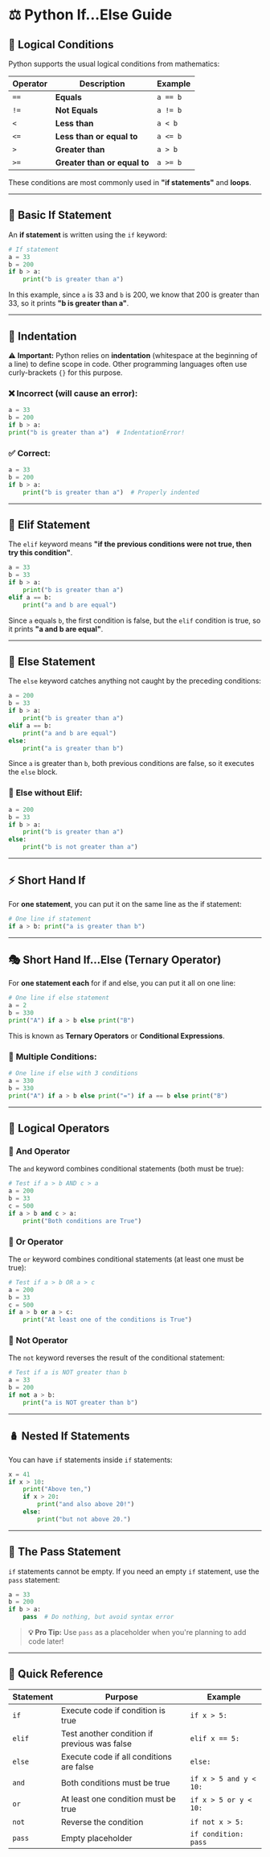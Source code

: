 # ⚖️ Python If...Else Guide

## 🧮 Logical Conditions

Python supports the usual logical conditions from mathematics:

| Operator | Description | Example |
|----------|-------------|---------|
| `==` | **Equals** | `a == b` |
| `!=` | **Not Equals** | `a != b` |
| `<` | **Less than** | `a < b` |
| `<=` | **Less than or equal to** | `a <= b` |
| `>` | **Greater than** | `a > b` |
| `>=` | **Greater than or equal to** | `a >= b` |

These conditions are most commonly used in **"if statements"** and **loops**.

---

## 🔀 Basic If Statement

An **if statement** is written using the `if` keyword:

```python
# If statement
a = 33
b = 200
if b > a:
    print("b is greater than a")
```

In this example, since `a` is 33 and `b` is 200, we know that 200 is greater than 33, so it prints **"b is greater than a"**.

---

## 📏 Indentation

⚠️ **Important:** Python relies on **indentation** (whitespace at the beginning of a line) to define scope in code. Other programming languages often use curly-brackets `{}` for this purpose.

### ❌ **Incorrect (will cause an error):**
```python
a = 33
b = 200
if b > a:
print("b is greater than a")  # IndentationError!
```

### ✅ **Correct:**
```python
a = 33
b = 200
if b > a:
    print("b is greater than a")  # Properly indented
```

---

## 🔄 Elif Statement

The `elif` keyword means **"if the previous conditions were not true, then try this condition"**.

```python
a = 33
b = 33
if b > a:
    print("b is greater than a")
elif a == b:
    print("a and b are equal")
```

Since `a` equals `b`, the first condition is false, but the `elif` condition is true, so it prints **"a and b are equal"**.

---

## 🎯 Else Statement

The `else` keyword catches anything not caught by the preceding conditions:

```python
a = 200
b = 33
if b > a:
    print("b is greater than a")
elif a == b:
    print("a and b are equal")
else:
    print("a is greater than b")
```

Since `a` is greater than `b`, both previous conditions are false, so it executes the `else` block.

### 🔗 **Else without Elif:**
```python
a = 200
b = 33
if b > a:
    print("b is greater than a")
else:
    print("b is not greater than a")
```

---

## ⚡ Short Hand If

For **one statement**, you can put it on the same line as the if statement:

```python
# One line if statement
if a > b: print("a is greater than b")
```

---

## 🎭 Short Hand If...Else (Ternary Operator)

For **one statement each** for if and else, you can put it all on one line:

```python
# One line if else statement
a = 2
b = 330
print("A") if a > b else print("B")
```

This is known as **Ternary Operators** or **Conditional Expressions**.

### 🔢 **Multiple Conditions:**
```python
# One line if else with 3 conditions
a = 330
b = 330
print("A") if a > b else print("=") if a == b else print("B")
```

---

## 🔗 Logical Operators

### 🤝 **And Operator**
The `and` keyword combines conditional statements (both must be true):

```python
# Test if a > b AND c > a
a = 200
b = 33
c = 500
if a > b and c > a:
    print("Both conditions are True")
```

### 🔀 **Or Operator**
The `or` keyword combines conditional statements (at least one must be true):

```python
# Test if a > b OR a > c
a = 200
b = 33
c = 500
if a > b or a > c:
    print("At least one of the conditions is True")
```

### 🚫 **Not Operator**
The `not` keyword reverses the result of the conditional statement:

```python
# Test if a is NOT greater than b
a = 33
b = 200
if not a > b:
    print("a is NOT greater than b")
```

---

## 🪆 Nested If Statements

You can have `if` statements inside `if` statements:

```python
x = 41
if x > 10:
    print("Above ten,")
    if x > 20:
        print("and also above 20!")
    else:
        print("but not above 20.")
```

---

## 🚫 The Pass Statement

`if` statements cannot be empty. If you need an empty `if` statement, use the `pass` statement:

```python
a = 33
b = 200
if b > a:
    pass  # Do nothing, but avoid syntax error
```

> **💡 Pro Tip:** Use `pass` as a placeholder when you're planning to add code later!

---

## 🎯 Quick Reference

| Statement | Purpose | Example |
|-----------|---------|---------|
| `if` | Execute code if condition is true | `if x > 5:` |
| `elif` | Test another condition if previous was false | `elif x == 5:` |
| `else` | Execute code if all conditions are false | `else:` |
| `and` | Both conditions must be true | `if x > 5 and y < 10:` |
| `or` | At least one condition must be true | `if x > 5 or y < 10:` |
| `not` | Reverse the condition | `if not x > 5:` |
| `pass` | Empty placeholder | `if condition: pass` |